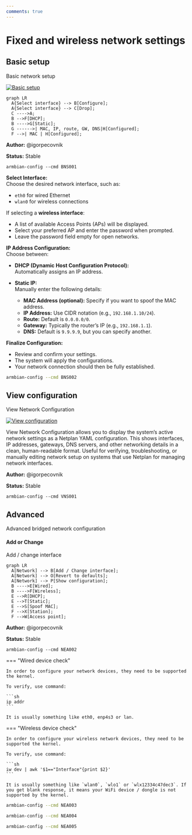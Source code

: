 ```yaml
---
comments: true
---
```


# Fixed and wireless network settings

## Basic setup


Basic network setup


<!--- section image START from tools/include/images/BNS001.png --->
[![Basic setup](/images/BNS001.png)](#)
<!--- section image STOP from tools/include/images/BNS001.png --->


<!--- header START from tools/include/markdown/BNS001-header.md --->
``` mermaid
graph LR
  A{Select interface} --> B[Configure];
  A{Select interface} --> C[Drop];
  C ---->A;
  B -->F[DHCP];
  B ---->G[Static];
  G ------>| MAC, IP, route, GW, DNS|H[Configured];
  F -->| MAC | H[Configured];
```

<!--- header STOP from tools/include/markdown/BNS001-header.md --->

**Author:** @igorpecovnik

**Status:** Stable


~~~ custombash
armbian-config --cmd BNS001
~~~


<!--- footer START from tools/include/markdown/BNS001-footer.md --->
**Select Interface:**  
Choose the desired network interface, such as:

- `eth0` for wired Ethernet
- `wlan0` for wireless connections

If selecting a **wireless interface**:

- A list of available Access Points (APs) will be displayed.
- Select your preferred AP and enter the password when prompted.
- Leave the password field empty for open networks.

**IP Address Configuration:**  
Choose between:

- **DHCP (Dynamic Host Configuration Protocol):**  
  Automatically assigns an IP address.

- **Static IP:**  
  Manually enter the following details:
  - **MAC Address (optional):** Specify if you want to spoof the MAC address.
  - **IP Address:** Use CIDR notation (e.g., `192.168.1.10/24`).
  - **Route:** Default is `0.0.0.0/0`.
  - **Gateway:** Typically the router’s IP (e.g., `192.168.1.1`).
  - **DNS:** Default is `9.9.9.9`, but you can specify another.

**Finalize Configuration:**  

- Review and confirm your settings.
- The system will apply the configurations.
- Your network connection should then be fully established.

<!--- footer STOP from tools/include/markdown/BNS001-footer.md --->


~~~ bash title="Remove Fallback DHCP Configuration:"
armbian-config --cmd BNS002
~~~



## View configuration


View Network Configuration


<!--- section image START from tools/include/images/VNS001.png --->
[![View configuration](/images/VNS001.png)](#)
<!--- section image STOP from tools/include/images/VNS001.png --->


<!--- header START from tools/include/markdown/VNS001-header.md --->
View Network Configuration allows you to display the system’s active network settings as a Netplan YAML configuration. This shows interfaces, IP addresses, gateways, DNS servers, and other networking details in a clean, human-readable format. Useful for verifying, troubleshooting, or manually editing network setup on systems that use Netplan for managing network interfaces.

<!--- header STOP from tools/include/markdown/VNS001-header.md --->

**Author:** @igorpecovnik

**Status:** Stable


~~~ custombash
armbian-config --cmd VNS001
~~~


## Advanced


Advanced bridged network configuration

#### Add or Change


Add / change interface


<!--- header START from tools/include/markdown/NEA002-header.md --->
``` mermaid
graph LR
  A[Network] --> B[Add / Change interface];
  A[Network] --> O[Revert to defaults];
  A[Network] --> P[Show configuration];
  B ---->E[Wired];
  B ---->F[Wireless];
  E -->R[DHCP];
  E -->T[Static];
  E -->S[Spoof MAC];
  F -->X[Station];
  F -->W[Access point]; 
```

<!--- header STOP from tools/include/markdown/NEA002-header.md --->

**Author:** @igorpecovnik

**Status:** Stable


~~~ custombash
armbian-config --cmd NEA002
~~~


<!--- footer START from tools/include/markdown/NEA002-footer.md --->
=== "Wired device check"

    In order to configure your network devices, they need to be supported the kernel.

    To verify, use command:

    ```sh
    ip addr
    ```

    It is usually something like eth0, enp4s3 or lan.

=== "Wireless device check"

    In order to configure your wireless network devices, they need to be supported the kernel.

    To verify, use command:

    ```sh
    iw dev | awk '$1=="Interface"{print $2}'
    ```

    It is usually something like `wlan0`, `wlo1` or `wlx12334c47dec3`. If you get blank response, it means your WiFi device / dongle is not supported by the kernel.

<!--- footer STOP from tools/include/markdown/NEA002-footer.md --->


~~~ bash title="Revert to Armbian defaults:"
armbian-config --cmd NEA003
~~~


~~~ bash title="Show configuration:"
armbian-config --cmd NEA004
~~~


~~~ bash title="Show active status:"
armbian-config --cmd NEA005
~~~




